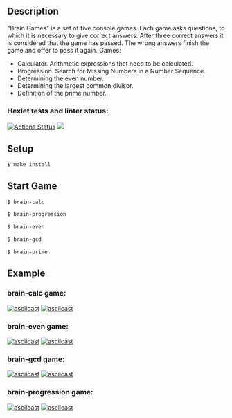 ## Description

"Brain Games" is a set of five console games. Each game asks questions, to which it is necessary to give correct answers. After three correct answers it is considered that the game has passed. The wrong answers finish the game and offer to pass it again. Games:

- Calculator. Arithmetic expressions that need to be calculated.
- Progression. Search for Missing Numbers in a Number Sequence.
- Determining the even number.
- Determining the largest common divisor.
- Definition of the prime number.

### Hexlet tests and linter status:
[![Actions Status](https://github.com/shoxakrshn/frontend-project-44/workflows/hexlet-check/badge.svg)](https://github.com/shoxakrshn/frontend-project-44/actions)
<a href="https://codeclimate.com/github/shoxakrshn/frontend-project-44/maintainability"><img src="https://api.codeclimate.com/v1/badges/1eb2e4b965cd02105a4d/maintainability" /></a>

## Setup

```sh
$ make install
```
## Start Game

```sh
$ brain-calc

$ brain-progression

$ brain-even

$ brain-gcd

$ brain-prime
```

## Example

### brain-calc game:
[![asciicast](https://asciinema.org/a/biRNw5hnHj9L3jVcV8u4zWzvw.svg)](https://asciinema.org/a/biRNw5hnHj9L3jVcV8u4zWzvw)
[![asciicast](https://asciinema.org/a/fITJtbDnZSvg8jXMqkdraCrvA.svg)](https://asciinema.org/a/fITJtbDnZSvg8jXMqkdraCrvA)

### brain-even game:
[![asciicast](https://asciinema.org/a/BLh8Uuto1GvegjaBBWxGNW1ty.svg)](https://asciinema.org/a/BLh8Uuto1GvegjaBBWxGNW1ty)
[![asciicast](https://asciinema.org/a/EDJ5UQbAr7xrtHlOH3zgKXpVf.svg)](https://asciinema.org/a/EDJ5UQbAr7xrtHlOH3zgKXpVf)

### brain-gcd game:
[![asciicast](https://asciinema.org/a/I1JGTMiwY6NaNyMsEzVMxDdFn.svg)](https://asciinema.org/a/I1JGTMiwY6NaNyMsEzVMxDdFn)
[![asciicast](https://asciinema.org/a/RAMYmT2Xvgd8UTHOPkNPf6dpg.svg)](https://asciinema.org/a/RAMYmT2Xvgd8UTHOPkNPf6dpg)

### brain-progression game:
[![asciicast](https://asciinema.org/a/9b9oDnDrERrfnjyqIQ5n7Jn6p.svg)](https://asciinema.org/a/9b9oDnDrERrfnjyqIQ5n7Jn6p)
[![asciicast](https://asciinema.org/a/I037OIuZUT5jJqN3uwtnYwJyZ.svg)](https://asciinema.org/a/I037OIuZUT5jJqN3uwtnYwJyZ)